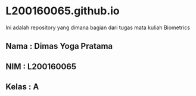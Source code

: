# L200160065.github.io
Ini adalah repository yang dimana bagian dari tugas mata kuliah Biometrics
 ## Nama   : Dimas Yoga Pratama
 ## NIM    : L200160065
 ## Kelas  : A
